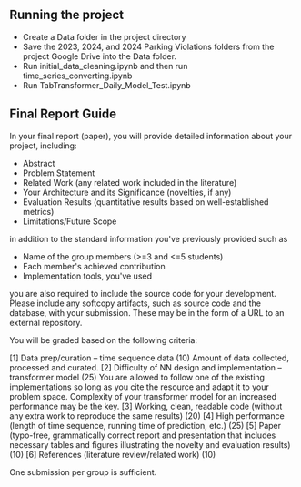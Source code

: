 ## Running the project
- Create a Data folder in the project directory
- Save the 2023, 2024, and 2024 Parking Violations folders from the project Google Drive into the Data folder. 
- Run initial_data_cleaning.ipynb and then run time_series_converting.ipynb
- Run TabTransformer_Daily_Model_Test.ipynb


## Final Report Guide
In your final report (paper), you will provide detailed information about your project, including:

- Abstract
- Problem Statement
- Related Work (any related work included in the literature)
- Your Architecture and its Significance (novelties, if any)
- Evaluation Results (quantitative results based on well-established metrics)
- Limitations/Future Scope

in addition to the standard information you've previously provided such as 

- Name of the group members (>=3 and <=5 students)
- Each member's achieved contribution
- Implementation tools, you've used

you are also required to include the source code for your development. Please include any softcopy artifacts, such as source code and the database, with your submission. These may be in the form of a URL to an external repository.

You will be graded based on the following criteria:

[1] Data prep/curation – time sequence data (10)
    Amount of data collected, processed and curated. 
[2] Difficulty of NN design and implementation – transformer model (25)
    You are allowed to follow one of the existing implementations so long as you cite the resource and adapt it to your problem space. Complexity of your transformer model for an increased performance may be the key.
[3] Working, clean, readable code (without any extra work to reproduce the same results) (20)
[4] High performance (length of time sequence, running time of prediction, etc.) (25)
[5] Paper (typo-free, grammatically correct report and presentation that includes necessary tables and figures illustrating the novelty and evaluation results) (10)
[6] References (literature review/related work) (10)

One submission per group is sufficient.

